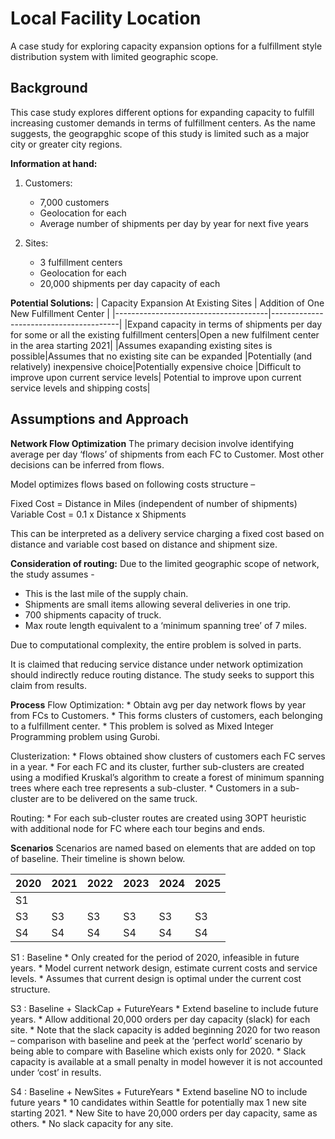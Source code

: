 # Local Facility Location
A case study for exploring capacity expansion options for a fulfillment style distribution system with limited geographic scope.


## Background
This case study explores different options for expanding capacity to fulfill increasing customer demands in terms of fulfillment centers. As the name suggests, the geograpghic scope of this study is limited such as a major city or greater city regions.

**Information at hand:**
1. Customers:
	* 7,000 customers
	* Geolocation for each
	* Average number of shipments per day by year for next five years

2. Sites:
	* 3 fulfillment centers
	* Geolocation for each
	* 20,000 shipments per day capacity of each


**Potential Solutions:**
| Capacity Expansion At Existing Sites | Addition of One New Fulfillment Center |
|--------------------------------------|----------------------------------------|
|Expand capacity in terms of shipments per day for some or all the existing fulfillment centers|Open a new fulfilment center in the area starting 2021|
|Assumes exapanding existing sites is possible|Assumes that no existing site can be expanded
|Potentially (and relatively) inexpensive choice|Potentially expensive choice
|Difficult to improve upon current service levels| Potential to improve upon current service levels and shipping costs|
 
## Assumptions and Approach
**Network Flow Optimization**
The primary decision involve identifying average per day ‘flows’ of shipments from each FC to Customer. Most other decisions can be inferred from flows.

Model optimizes flows based on following costs structure – 

Fixed Cost = Distance in Miles (independent of number of shipments)
Variable Cost = 0.1 x Distance x Shipments

This can be interpreted as a delivery service charging a fixed cost based on distance and variable cost based on distance and shipment size.

**Consideration of routing:**
Due to the limited geographic scope of network, the study assumes -
* This is the last mile of the supply chain.
* Shipments are small items allowing several deliveries in one trip.
* 700 shipments capacity of truck.
* Max route length equivalent to a ‘minimum spanning tree’ of 7 miles.

Due to computational complexity, the entire problem is solved in parts. 

It is claimed that reducing service distance under network optimization should indirectly reduce routing distance. The study seeks to support this claim from results.

**Process**
Flow Optimization:
	* Obtain avg per day network flows by year from FCs to Customers. 
	* This forms clusters of customers, each belonging to a fulfillment center.
	* This problem is solved as Mixed Integer Programming problem using Gurobi.

Clusterization:
	* Flows obtained show clusters of customers each FC serves in a year.
	* For each FC and its cluster, further sub-clusters are created using a modified Kruskal’s algorithm to create a forest of minimum spanning trees where each tree represents a sub-cluster.
	* Customers in a sub-cluster are to be delivered on the same truck.

Routing:
	* For each sub-cluster routes are created using 3OPT heuristic with additional node for FC where each tour begins and ends.

**Scenarios**
Scenarios are named based on elements that are added on top of baseline. Their timeline is shown below.

|2020|2021|2022|2023|2024|2025|
|----|----|----|----|----|----|
|S1  |	  |    |    |    |    |
|S3  |S3  |S3  |S3  |S3  |S3  |
|S4  |S4  |S4  |S4  |S4  |S4  |

S1 : Baseline
	* Only created for the period of 2020, infeasible in future years.
	* Model current network design, estimate current costs and service levels. 
	* Assumes that current design is optimal under the current cost structure.

S3 : Baseline + SlackCap + FutureYears
	* Extend baseline to include future years.
	* Allow additional 20,000 orders per day capacity (slack) for each site.
	* Note that the slack capacity is added beginning 2020 for two reason – comparison with baseline and peek at the ‘perfect world’ scenario by being able to compare with Baseline which exists only for 2020. 
	* Slack capacity is available at a small penalty in model however it is not accounted under ‘cost’ in results.

S4 : Baseline + NewSites + FutureYears
	* Extend baseline NO to include future years 
	* 10 candidates within Seattle for potentially max 1 new site starting 2021.
	* New Site to have 20,000 orders per day capacity, same as others.
	* No slack capacity for any site.
